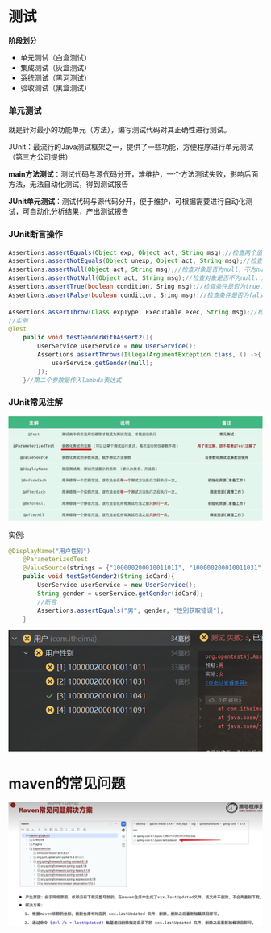 # 测试

**阶段划分**

* 单元测试（白盒测试）
* 集成测试（灰盒测试）
* 系统测试（黑河测试）
* 验收测试（黑盒测试）

### 单元测试

就是针对最小的功能单元（方法），编写测试代码对其正确性进行测试。

JUnit：最流行的Java测试框架之一，提供了一些功能，方便程序进行单元测试（第三方公司提供）

**main方法测试**：测试代码与源代码分开，难维护，一个方法测试失败，影响后面方法，无法自动化测试，得到测试报告

**JUnit单元测试**：测试代码与源代码分开，便于维护，可根据需要进行自动化测试，可自动化分析结果，产出测试报告

### JUnit断言操作

```java
Assertions.assertEquals(Object exp, Object act, String msg);//检查两个值是否相等，不相等就报错
Assertions.assertNotEquals(Object unexp, Object act, String msg);//检查两个值是否不相等，不相等就报错
Assertions.assertNull(Object act, String msg);//检查对象是否为null，不为null，就报错
Assertions.assertNotNull(Object act, String msg);//检查对象是否不为null，为null，就报错
Assertions.assertTrue(boolean condition, Sring msg);//检查条件是否为true,不为true就报错
Assertions.assertFalse(boolean condition, Sring msg);//检查条件是否为false,不为false就报错

Assertions.assertThrow(Class expType, Executable exec, String msg);//检查程序运行抛出的异常是否符合预期
//实例
@Test
    public void testGenderWithAssert2(){
        UserService userService = new UserService();
        Assertions.assertThrows(IllegalArgumentException.class, () ->{
            userService.getGender(null);
        });
    }//第二个参数是传入lambda表达式
```

### JUnit常见注解

![image-20250313193655705](../image/image-20250313193655705.png)

实例:

```java
@DisplayName("用户性别")
    @ParameterizedTest
    @ValueSource(strings = {"100000200010011011", "100000200010011031", "100000200010011041", "100000200010011091"})
    public void testGetGender2(String idCard){
        UserService userService = new UserService();
        String gender = userService.getGender(idCard);
        //断言
        Assertions.assertEquals("男", gender, "性别获取错误");
    }
```

![image-20250313195403029](../image/image-20250313195403029.png)

# maven的常见问题

![image-20250317200840752](../image/image-20250317200840752.png)

